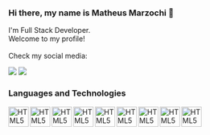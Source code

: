 ### Hi there, my name is Matheus Marzochi 👋
I'm Full Stack Developer.<br>
Welcome to my profile!
<br><br>
Check my social media:

<a href="https://www.instagram.com/matheusmarzochi/" target="_blank"><img src="https://img.shields.io/badge/-Instagram-%23E4405F?style=for-the-badge&logo=instagram&logoColor=white" target="_blank"></a>
<a href="https://www.linkedin.com/in/matheus-marzochi/" target="_blank"><img src="https://img.shields.io/badge/-LinkedIn-%230077B5?style=for-the-badge&logo=linkedin&logoColor=white" target="_blank"></a>

### Languages and Technologies

<img align="left" alt="HTML5" width="40px" src="https://cdn.jsdelivr.net/gh/devicons/devicon/icons/html5/html5-original.svg" />
<img align="left" alt="HTML5" width="40px" src="https://cdn.jsdelivr.net/gh/devicons/devicon/icons/css3/css3-original.svg" />
<img align="left" alt="HTML5" width="40px" src="https://cdn.jsdelivr.net/gh/devicons/devicon/icons/javascript/javascript-plain.svg" />
<img align="left" alt="HTML5" width="40px" src="https://cdn.jsdelivr.net/gh/devicons/devicon/icons/php/php-original.svg" />
<img align="left" alt="HTML5" width="40px" src="https://cdn.jsdelivr.net/gh/devicons/devicon/icons/laravel/laravel-plain-wordmark.svg" />  
<img align="left" alt="HTML5" width="40px" src="https://cdn.jsdelivr.net/gh/devicons/devicon/icons/codeigniter/codeigniter-plain.svg" />      
<img align="left" alt="HTML5" width="40px" src="https://cdn.jsdelivr.net/gh/devicons/devicon/icons/mysql/mysql-original.svg" />
<img align="left" alt="HTML5" width="40px" src="https://cdn.jsdelivr.net/gh/devicons/devicon/icons/wordpress/wordpress-original.svg" />
<img align="left" alt="HTML5" width="40px" src="https://cdn.jsdelivr.net/gh/devicons/devicon/icons/woocommerce/woocommerce-original.svg" />
